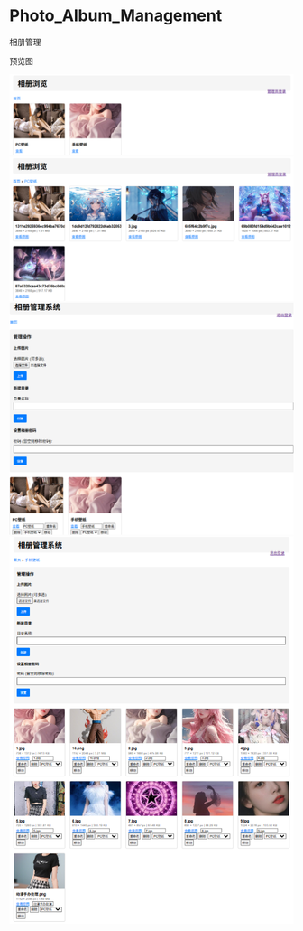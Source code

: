 # Photo_Album_Management
相册管理


预览图

<img src="https://raw.githubusercontent.com/mickeywaley/Photo_Album_Management/refs/heads/main/01.png" alt="Mobile wallpaper"   />

<img src="https://raw.githubusercontent.com/mickeywaley/Photo_Album_Management/refs/heads/main/02.png" alt="Mobile wallpaper"   />

<img src="https://raw.githubusercontent.com/mickeywaley/Photo_Album_Management/refs/heads/main/03.png" alt="Mobile wallpaper"   />

<img src="https://raw.githubusercontent.com/mickeywaley/Photo_Album_Management/refs/heads/main/04.png" alt="Mobile wallpaper"   />
